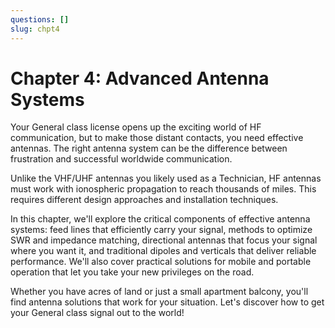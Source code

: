 ```yaml
---
questions: []
slug: chpt4
---
```


# Chapter 4: Advanced Antenna Systems

Your General class license opens up the exciting world of HF communication, but to make those distant contacts, you need effective antennas. The right antenna system can be the difference between frustration and successful worldwide communication.

Unlike the VHF/UHF antennas you likely used as a Technician, HF antennas must work with ionospheric propagation to reach thousands of miles. This requires different design approaches and installation techniques.

In this chapter, we'll explore the critical components of effective antenna systems: feed lines that efficiently carry your signal, methods to optimize SWR and impedance matching, directional antennas that focus your signal where you want it, and traditional dipoles and verticals that deliver reliable performance. We'll also cover practical solutions for mobile and portable operation that let you take your new privileges on the road.

Whether you have acres of land or just a small apartment balcony, you'll find antenna solutions that work for your situation. Let's discover how to get your General class signal out to the world!
